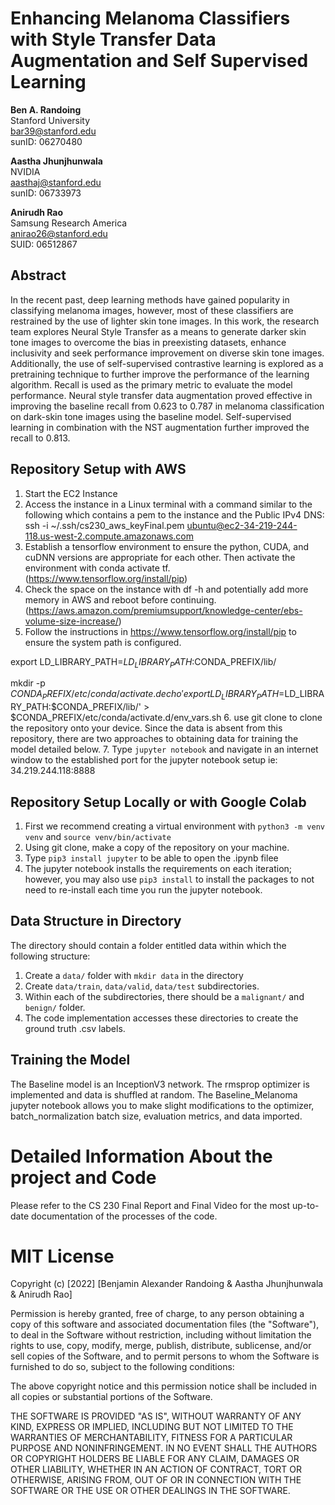 # Enhancing Melanoma Classifiers with Style Transfer Data Augmentation and Self Supervised Learning

**Ben A. Randoing** \
Stanford University\
bar39@stanford.edu \
sunID: 06270480

**Aastha Jhunjhunwala** \
NVIDIA \
aasthaj@stanford.edu \
sunID: 06733973

**Anirudh Rao** \
Samsung Research America \
anirao26@stanford.edu \
SUID: 06512867 

## Abstract

In the recent past, deep learning methods have gained popularity in classifying melanoma images, however, most of these classifiers are restrained by the use of lighter skin tone images. In this work, the research team explores Neural Style Transfer as a means to generate darker skin tone images to overcome the bias in preexisting datasets, enhance inclusivity and seek performance improvement on diverse skin tone images. Additionally, the use of self-supervised contrastive learning is explored as a pretraining technique to further improve the performance of the learning algorithm. Recall is used as the primary metric to evaluate the model performance. Neural style transfer data augmentation proved effective in improving the baseline recall from 0.623 to 0.787 in melanoma classification on dark-skin tone images using the baseline model. Self-supervised learning in combination with the NST augmentation further improved the recall to 0.813.

## Repository Setup with AWS

1. Start the EC2 Instance
2. Access the instance in a Linux terminal with a command similar to the 
   following which contains a pem to the instance and the Public IPv4 DNS: \
ssh -i ~/.ssh/cs230_aws_keyFinal.pem ubuntu@ec2-34-219-244-118.us-west-2.compute.amazonaws.com
3. Establish a tensorflow environment to ensure the python, CUDA, and cuDNN 
   versions are appropriate for each other. Then activate the environment 
   with conda activate tf.  (https://www.tensorflow.org/install/pip)
4. Check the space on the instance with df -h and potentially add more 
   memory in AWS and reboot before continuing. (https://aws.amazon.com/premiumsupport/knowledge-center/ebs-volume-size-increase/)
5. Follow the instructions in https://www.tensorflow.org/install/pip to 
   ensure the system path is configured.

export LD_LIBRARY_PATH=$LD_LIBRARY_PATH:$CONDA_PREFIX/lib/

mkdir -p $CONDA_PREFIX/etc/conda/activate.d
echo 'export LD_LIBRARY_PATH=$LD_LIBRARY_PATH:$CONDA_PREFIX/lib/' > $CONDA_PREFIX/etc/conda/activate.d/env_vars.sh
6. use git clone to clone the repository onto your device. Since the data 
   is absent from this repository, there are two approaches to obtaining 
   data for training the model detailed below. 
7. Type `jupyter notebook` and navigate in an internet window to the 
   established port for the jupyter notebook setup ie: 34.219.244.118:8888

## Repository Setup Locally or with Google Colab
1. First we recommend creating a virtual environment with `python3 -m venv 
   venv` and `source venv/bin/activate`
2. Using git clone, make a copy of the repository on your machine. 
3. Type `pip3 install jupyter` to be able to open the .ipynb filee
4. The jupyter notebook installs the requirements on each iteration; however, 
   you may also use `pip3 install` to install the packages to not need to 
   re-install each time you run the jupyter notebook. 

## Data Structure in Directory

The directory should contain a folder entitled data within which the 
following structure:

1. Create a `data/` folder with `mkdir data` in the directory
2. Create `data/train`, `data/valid`, `data/test` subdirectories. 
3. Within each of the subdirectories, there should be a `malignant/` and 
   `benign/` folder. 
4. The code implementation accesses these directories to create the ground 
   truth .csv labels. 


## Training the Model
The Baseline model is an InceptionV3 network. The rmsprop optimizer is 
implemented and data is shuffled at random. The Baseline_Melanoma jupyter 
notebook allows you to make slight modifications to the optimizer, 
batch_normalization batch size, evaluation metrics, and data imported. 

# Detailed Information About the project and Code

Please refer to the CS 230 Final Report and Final Video for the most up-to-date documentation of the processes of the code. 

# MIT License
Copyright (c) [2022] [Benjamin Alexander Randoing & Aastha Jhunjhunwala & Anirudh Rao]

Permission is hereby granted, free of charge, to any person obtaining a copy of this software and associated documentation files (the "Software"), to deal in the Software without restriction, including without limitation the rights to use, copy, modify, merge, publish, distribute, sublicense, and/or sell copies of the Software, and to permit persons to whom the Software is furnished to do so, subject to the following conditions:

The above copyright notice and this permission notice shall be included in all copies or substantial portions of the Software.

THE SOFTWARE IS PROVIDED "AS IS", WITHOUT WARRANTY OF ANY KIND, EXPRESS OR IMPLIED, INCLUDING BUT NOT LIMITED TO THE WARRANTIES OF MERCHANTABILITY, FITNESS FOR A PARTICULAR PURPOSE AND NONINFRINGEMENT. IN NO EVENT SHALL THE AUTHORS OR COPYRIGHT HOLDERS BE LIABLE FOR ANY CLAIM, DAMAGES OR OTHER LIABILITY, WHETHER IN AN ACTION OF CONTRACT, TORT OR OTHERWISE, ARISING FROM, OUT OF OR IN CONNECTION WITH THE SOFTWARE OR THE USE OR OTHER DEALINGS IN THE SOFTWARE.


